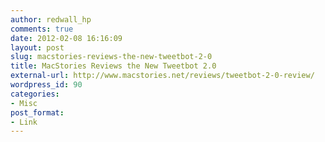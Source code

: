 ```yaml
---
author: redwall_hp
comments: true
date: 2012-02-08 16:16:09
layout: post
slug: macstories-reviews-the-new-tweetbot-2-0
title: MacStories Reviews the New Tweetbot 2.0
external-url: http://www.macstories.net/reviews/tweetbot-2-0-review/
wordpress_id: 90
categories:
- Misc
post_format:
- Link
---
```

